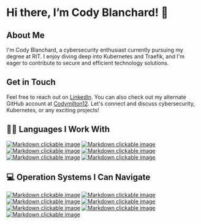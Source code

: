 # Hi there, I’m Cody Blanchard! 👋
## About Me

I'm Cody Blanchard, a cybersecurity enthusiast currently pursuing my degree at RIT. I enjoy diving deep into Kubernetes and Traefik, and I'm eager to contribute to secure and efficient technology solutions.

## Get in Touch

Feel free to reach out on [LinkedIn](https://www.linkedin.com/in/rsa1977). You can also check out my alternate GitHub account at [Codymilton12](https://github.com/Codymilton12). Let's connect and discuss cybersecurity, Kubernetes, or any exciting projects!

## 👨‍💻 Languages I Work With
[![Markdown clickable image](https://img.shields.io/badge/Python-FFD43B?style=for-the-badge&logo=python&logoColor=darkgreen "Python")](https://www.python.org/)
[![Markdown clickable image](https://img.shields.io/badge/MySQL-005C84?style=for-the-badge&logo=mysql&logoColor=white "MySQL")](https://www.mysql.com/)
[![Markdown clickable image](https://img.shields.io/badge/HTML5-E34F26?style=for-the-badge&logo=html5&logoColor=white "HTML5")](https://html.com/html5/)
[![Markdown clickable image](https://img.shields.io/badge/CSS3-1572B6?style=for-the-badge&logo=css3&logoColor=white "CSS3")](https://en.wikipedia.org/wiki/CSS)
[![Markdown clickable image](https://img.shields.io/badge/YAML-000000?style=for-the-badge&logo=yaml&logoColor=white "YAML")](https://yaml.org/)
[![Markdown clickable image](https://img.shields.io/badge/C-00599C?style=for-the-badge&logo=c&logoColor=white "C")](https://en.wikipedia.org/wiki/C_(programming_language))

## 💻 Operation Systems I Can Navigate
[![Markdown clickable image](https://img.shields.io/badge/Red%20Hat%20Enterprise%20Linux-EE0000?style=for-the-badge&logo=red-hat&logoColor=white "Red Hat Enterprise Linux")](https://www.redhat.com/)
[![Markdown clickable image](https://img.shields.io/badge/Windows-0078D6?style=for-the-badge&logo=windows&logoColor=white "Windows")](https://www.microsoft.com/en-us/windows)
[![Markdown clickable image](https://img.shields.io/badge/mac%20os-000000?style=for-the-badge&logo=apple&logoColor=white "Mac OS")](https://www.apple.com/)
[![Markdown clickable image](https://img.shields.io/badge/Debian-A81D33?style=for-the-badge&logo=debian&logoColor=white "Debian")](https://www.debian.org/)
[![Markdown clickable image](https://img.shields.io/badge/Ubuntu-E95420?style=for-the-badge&logo=ubuntu&logoColor=white "Ubuntu")](https://ubuntu.com/)
[![Markdown clickable image](https://img.shields.io/badge/iOS-000000?style=for-the-badge&logo=ios&logoColor=white "iOS")](https://www.apple.com/)
[![Markdown clickable image](https://img.shields.io/badge/Android-3DDC84?style=for-the-badge&logo=android&logoColor=white "Android")](https://www.android.com/)

